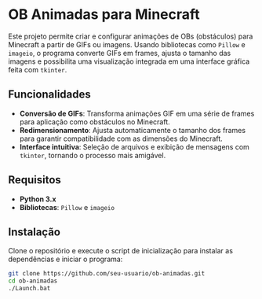 # OB Animadas para Minecraft

Este projeto permite criar e configurar animações de OBs (obstáculos) para Minecraft a partir de GIFs ou imagens. Usando bibliotecas como `Pillow` e `imageio`, o programa converte GIFs em frames, ajusta o tamanho das imagens e possibilita uma visualização integrada em uma interface gráfica feita com `tkinter`.

## Funcionalidades
- **Conversão de GIFs**: Transforma animações GIF em uma série de frames para aplicação como obstáculos no Minecraft.
- **Redimensionamento**: Ajusta automaticamente o tamanho dos frames para garantir compatibilidade com as dimensões do Minecraft.
- **Interface intuitiva**: Seleção de arquivos e exibição de mensagens com `tkinter`, tornando o processo mais amigável.

## Requisitos
- **Python 3.x**
- **Bibliotecas**: `Pillow` e `imageio`

## Instalação
Clone o repositório e execute o script de inicialização para instalar as dependências e iniciar o programa:

```bash
git clone https://github.com/seu-usuario/ob-animadas.git
cd ob-animadas
./Launch.bat
